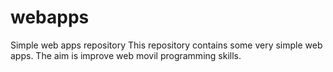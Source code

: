 # webapps
Simple web apps repository
This repository contains some very simple web apps. The aim is improve web movil programming skills.
